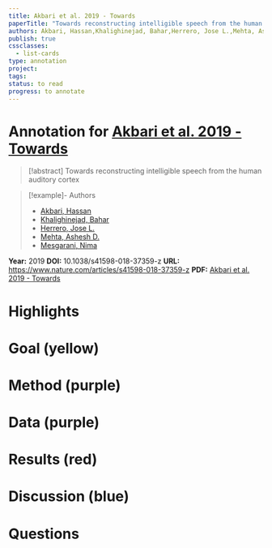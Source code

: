 ```yaml
---
title: Akbari et al. 2019 - Towards
paperTitle: "Towards reconstructing intelligible speech from the human auditory cortex"
authors: Akbari, Hassan,Khalighinejad, Bahar,Herrero, Jose L.,Mehta, Ashesh D.,Mesgarani, Nima
publish: true
cssclasses:
  - list-cards
type: annotation
project:
tags:
status: to read
progress: to annotate
---
```

# Annotation for [Akbari et al. 2019 - Towards](Papers/References/Akbari%20et%20al.%202019%20-%20Towards)

> [!abstract] Towards reconstructing intelligible speech from the human auditory cortex

> [!example]- Authors
> - [Akbari, Hassan](Akbari%2C%20Hassan)
> - [Khalighinejad, Bahar](Khalighinejad%2C%20Bahar)
> - [Herrero, Jose L.](Herrero%2C%20Jose%20L.)
> - [Mehta, Ashesh D.](Mehta%2C%20Ashesh%20D.)
> - [Mesgarani, Nima](Mesgarani%2C%20Nima)

**Year:** 2019
**DOI:** 10.1038/s41598-018-37359-z
**URL:** https://www.nature.com/articles/s41598-018-37359-z
**PDF:** [Akbari et al. 2019 - Towards](Papers/PDFs/Akbari%20et%20al.%202019%20-%20Towards%20reconstructing%20intelligible%20speech%20from%20the%20human%20auditory%20cortex.pdf)

# Highlights


# Goal (yellow)


# Method (purple)


# Data (purple)


# Results (red)


# Discussion (blue)


# Questions

